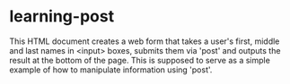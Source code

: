 learning-post
=============

This HTML document creates a web form that takes a user's first, middle and last names in &lt;input> boxes, submits them via 'post' and outputs the result at the bottom of the page.  This is supposed to serve as a simple example of how to manipulate information using 'post'.
